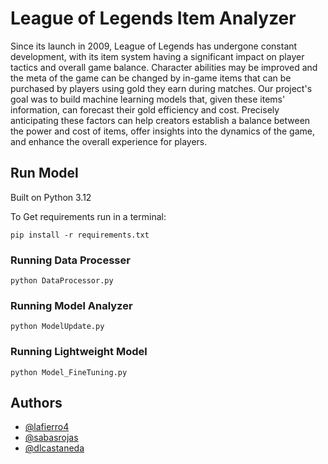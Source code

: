 # League of Legends Item Analyzer

Since its launch in 2009, League of Legends has undergone constant development, with its item system having a significant impact on player tactics and overall game balance. Character abilities may be improved and the meta of the game can be changed by in-game items that can be purchased by players using gold they earn during matches. Our project's goal was to build machine learning models that, given these items' information, can forecast their gold efficiency and cost. Precisely anticipating these factors can help creators establish a balance between the power and cost of items, offer insights into the dynamics of the game, and enhance the overall experience for players.


## Run Model
Built on Python 3.12

To Get requirements run in a terminal:
```
pip install -r requirements.txt
```
### Running Data Processer
```
python DataProcessor.py
```

### Running Model Analyzer
```
python ModelUpdate.py
```

### Running Lightweight Model
```
python Model_FineTuning.py
```


## Authors

- [@lafierro4](https://github.com/lafierro4)
- [@sabasrojas](https://github.com/SabasRojas)
- [@dlcastaneda](https://github.com/dlcastaneda)

